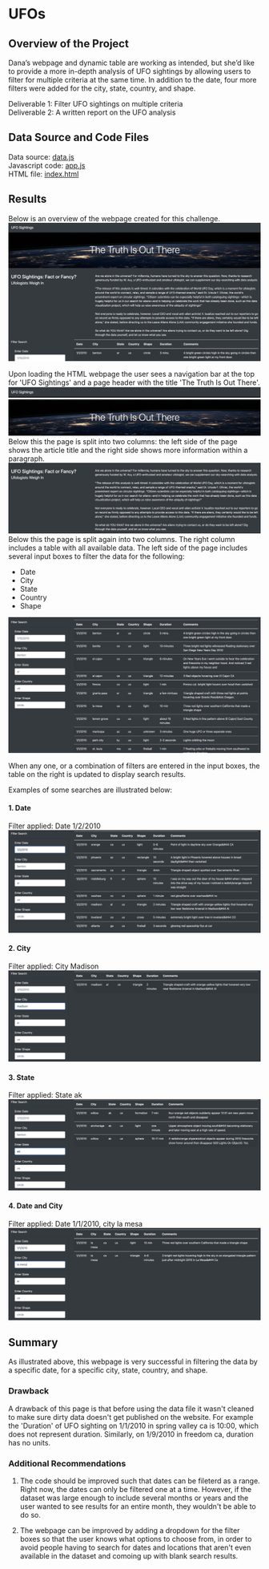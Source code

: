 # UFOs
## Overview of the Project
Dana’s webpage and dynamic table are working as intended, but she’d like to provide a more in-depth analysis of UFO sightings by allowing users to filter for multiple criteria at the same time. In addition to the date, four more filters were added for the city, state, country, and shape.

Deliverable 1: Filter UFO sightings on multiple criteria<br/>
Deliverable 2: A written report on the UFO analysis

## Data Source and Code Files
Data source: [data.js](https://github.com/rmat112/UFOs/blob/main/static/js/data.js)<br/>
Javascript code: [app.js](https://github.com/rmat112/UFOs/blob/main/static/js/app.js)<br/>
HTML file: [index.html](https://github.com/rmat112/UFOs/blob/main/index.html)

## Results
Below is an overview of the webpage created for this challenge.
![img1.png](https://github.com/rmat112/UFOs/blob/main/static/images/img1.png)

Upon loading the HTML webpage the user sees a navigation bar at the top for 'UFO Sightings' and a page header with the title 'The Truth Is Out There'. 
![img2.png](https://github.com/rmat112/UFOs/blob/main/static/images/img2.png)
![img3.png](https://github.com/rmat112/UFOs/blob/main/static/images/img3.png)
Below this the page is split into two columns: the left side of the page shows the article title and the right side shows more information within a paragraph. 
![img4.png](https://github.com/rmat112/UFOs/blob/main/static/images/img4.png)
Below this the page is split again into two columns. The right column includes a table with all available data. The left side of the page includes several input boxes to filter the data for the following:
  - Date 
  - City
  - State
  - Country
  - Shape
  
![img5.png](https://github.com/rmat112/UFOs/blob/main/static/images/img5.png)

When any one, or a combination of filters are entered in the input boxes, the table on the right is updated to display search results.

Examples of some searches are illustrated below:
#### 1. Date
Filter applied: Date 1/2/2010
![datefilter.png](https://github.com/rmat112/UFOs/blob/main/static/images/datefilter.png)

#### 2. City
Filter applied: City Madison
![cityfilter.png](https://github.com/rmat112/UFOs/blob/main/static/images/cityfilter.png)

#### 3. State
Filter applied: State ak
![statefilter.png](https://github.com/rmat112/UFOs/blob/main/static/images/statefilter.png)

#### 4. Date and City
Filter applied: Date 1/1/2010, city la mesa
![datecityfilter.png](https://github.com/rmat112/UFOs/blob/main/static/images/datecityfilter.png)

## Summary
As illustrated above, this webpage is very successful in filtering the data by a specific date, for  a specific city, state, country, and shape.
### Drawback
A drawback of this page is that before using the data file it wasn't cleaned to make sure dirty data doesn't get published on the website. For example the 'Duration' of UFO sighting on 1/1/2010 in spring valley ca is 10:00, which does not represent duration. Similarly, on 1/9/2010 in freedom ca, duration has no units.

### Additional Recommendations
1. The code should be improved such that dates can be fileterd as a range. Right now, the dates can only be filtered one at a time. However, if the dataset was large enough to include several months or years and the user wanted to see results for an entire month, they wouldn't be able to do so.

2. The webpage can be improved by adding a dropdown for the filter boxes so that the user knows what options to choose from, in order to avoid people having to search for dates and locations that aren't even available in the dataset and comoing up with blank search results.
